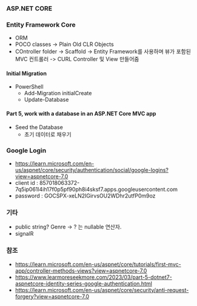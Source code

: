### ASP.NET CORE

### Entity Framework Core
-   ORM
-   POCO classes -> Plain Old CLR Objects
-   COntroller folder -> Scaffold -> Entity Framework를 사용하며 뷰가 포함된 MVC 컨트롤러 -> CURL Controller 및 View 만들어줌

#### Initial Migration 
-   PowerShell 
    -   Add-Migration initialCreate
    -   Update-Database

#### Part 5, work with a database in an ASP.NET Core MVC app
-   Seed the Database 
    - 초기 데이터로 채우기





### Google Login
- https://learn.microsoft.com/en-us/aspnet/core/security/authentication/social/google-logins?view=aspnetcore-7.0
- client id : 857018063372-7q5ip061l4ih17f0p5pf90ph8i4sksf7.apps.googleusercontent.com
- password : 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

### 기타 
- public string? Genre -> ? 는 nullable 연산자.
- signalR

### 참조 
- https://learn.microsoft.com/en-us/aspnet/core/tutorials/first-mvc-app/controller-methods-views?view=aspnetcore-7.0
- https://www.learmoreseekmore.com/2023/03/part-5-dotnet7-aspnetcore-identity-series-google-authentication.html
- https://learn.microsoft.com/en-us/aspnet/core/security/anti-request-forgery?view=aspnetcore-7.0